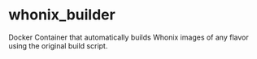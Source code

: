 # whonix_builder
Docker Container that automatically builds Whonix images of any flavor using the original build script.
